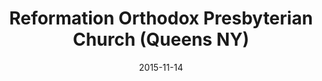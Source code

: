 ---
date: &id001 2015-11-14
end_date: null
location:
  address: PS 173 Fresh Meadows School, 174-10 67th Street, Fresh Meadows
  city: Queens
  state: NY
minister:
- end: 2013-01-01
  name: Brad Hertzog
  start: 2009-01-01
  type: Organizing Pastor
- end: 2015-11-14
  name: Jonathan Shishko
  start: 2012-01-01
  type: Organizing Pastor
- end: null
  name: Jonathan Shishko
  start: 2015-11-14
  type: Pastor
ministers:
- Brad Hertzog
- Jonathan Shishko
- Jonathan Shishko
name: Reformation Orthodox Presbyterian Church
names:
- end: 2015-11-14
  name: Reformation Orthodox Presbyterian Chapel
  start: 2009-09-13
- end: null
  name: Reformation Orthodox Presbyterian Church
  start: 2015-11-14
origination_date: *id001
raw_data: 'NY

  Queens

  Reformation Orthodox Presbyterian Chapel  (September 13, 2009-November 14, 2015)

  Reformation Orthodox Presbyterian Church  (November 14, 2015- )

  PS 173 Fresh Meadows School, 174-10 67th Street, Fresh Meadows

  Org. Pastors: Brad Hertzog, 2009-13

  Jonathan Shishko, 2012-15

  Pastor: Jonathan Shishko, 2015-

  '
received_from: null
states:
- NY
status:
  active: true
  end_date: null
  reason: null
  received_from: null
  withdrawal_to: null
title: Reformation Orthodox Presbyterian Church (Queens NY)
year_established:
- 2015

---